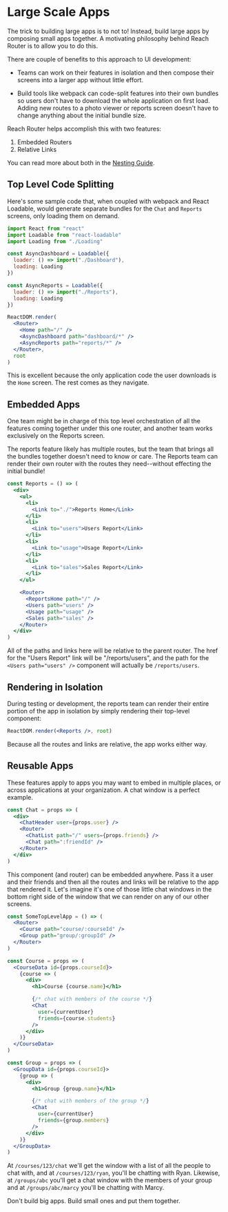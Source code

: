 # Large Scale Apps

The trick to building large apps is to not to! Instead, build large apps by composing small apps together. A motivating philosophy behind Reach Router is to allow you to do this.

There are couple of benefits to this approach to UI development:

* Teams can work on their features in isolation and then compose their screens into a larger app without little effort.

* Build tools like webpack can code-split features into their own bundles so users don't have to download the whole application on first load. Adding new routes to a photo viewer or reports screen doesn't have to change anything about the initial bundle size.

Reach Router helps accomplish this with two features:

1. Embedded Routers
2. Relative Links

You can read more about both in the [Nesting Guide](nesting).

## Top Level Code Splitting

Here's some sample code that, when coupled with webpack and React Loadable, would generate separate bundles for the `Chat` and `Reports` screens, only loading them on demand.

```jsx
import React from "react"
import Loadable from "react-loadable"
import Loading from "./Loading"

const AsyncDashboard = Loadable({
  loader: () => import("./Dashboard"),
  loading: Loading
})

const AsyncReports = Loadable({
  loader: () => import("./Reports"),
  loading: Loading
})

ReactDOM.render(
  <Router>
    <Home path="/" />
    <AsyncDashboard path="dashboard/*" />
    <AsyncReports path="reports/*" />
  </Router>,
  root
)
```

This is excellent because the only application code the user downloads is the `Home` screen. The rest comes as they navigate.

## Embedded Apps

One team might be in charge of this top level orchestration of all the features coming together under this one router, and another team works exclusively on the Reports screen.

The reports feature likely has multiple routes, but the team that brings all the bundles together doesn't need to know or care. The Reports team can render their own router with the routes they need--without effecting the initial bundle!

```jsx
const Reports = () => (
  <div>
    <ul>
      <li>
        <Link to="./">Reports Home</Link>
      </li>
      <li>
        <Link to="users">Users Report</Link>
      </li>
      <li>
        <Link to="usage">Usage Report</Link>
      </li>
      <li>
        <Link to="sales">Sales Report</Link>
      </li>
    </ul>

    <Router>
      <ReportsHome path="/" />
      <Users path="users" />
      <Usage path="usage" />
      <Sales path="sales" />
    </Router>
  </div>
)
```

All of the paths and links here will be relative to the parent router. The href for the "Users Report" link will be "/reports/users", and the path for the `<Users path="users" />` component will actually be `/reports/users`.

## Rendering in Isolation

During testing or development, the reports team can render their entire portion of the app in isolation by simply rendering their top-level component:

```jsx
ReactDOM.render(<Reports />, root)
```

Because all the routes and links are relative, the app works either way.

## Reusable Apps

These features apply to apps you may want to embed in multiple places, or across applications at your organization. A chat window is a perfect example.

```jsx
const Chat = props => (
  <div>
    <ChatHeader user={props.user} />
    <Router>
      <ChatList path="/" users={props.friends} />
      <Chat path=":friendId" />
    </Router>
  </div>
)
```

This component (and router) can be embedded anywhere. Pass it a user and their friends and then all the routes and links will be relative to the app that rendered it. Let's imagine it's one of those little chat windows in the bottom right side of the window that we can render on any of our other screens.

```jsx
const SomeTopLevelApp = () => (
  <Router>
    <Course path="course/:courseId" />
    <Group path="group/:groupId" />
  </Router>
)

const Course = props => (
  <CourseData id={props.courseId}>
    {course => (
      <div>
        <h1>Course {course.name}</h1>

        {/* chat with members of the course */}
        <Chat
          user={currentUser}
          friends={course.students}
        />
      </div>
    )}
  </CourseData>
)

const Group = props => (
  <GroupData id={props.courseId}>
    {group => (
      <div>
        <h1>Group {group.name}</h1>

        {/* chat with members of the group */}
        <Chat
          user={currentUser}
          friends={group.members}
        />
      </div>
    )}
  </GroupData>
)
```

At `/courses/123/chat` we'll get the window with a list of all the people to chat with, and at `/courses/123/ryan`, you'll be chatting with Ryan. Likewise, at `/groups/abc` you'll get a chat window with the members of your group and at `/groups/abc/marcy` you'll be chatting with Marcy.

Don't build big apps. Build small ones and put them together.
